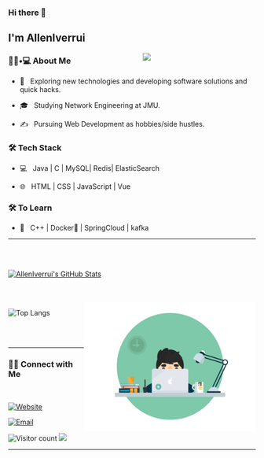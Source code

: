 ### Hi there 👋<h2> I'm AllenIverrui</h2>

<img align='right' src="https://s3.bmp.ovh/imgs/2022/07/13/cb5f4e492f06a3cd.jpg" width="230">

<h3> 👨🏻•💻 About Me </h3>



- 🤔 &nbsp; Exploring new technologies and developing software solutions and quick hacks.

- 🎓 &nbsp; Studying Network Engineering at JMU.

- ✍️ &nbsp; Pursuing Web Development as hobbies/side hustles.



<h3>🛠 Tech Stack</h3>



- 💻 &nbsp;  Java | C | MySQL| Redis| ElasticSearch

- 🌐 &nbsp; HTML | CSS | JavaScript | Vue

<!--

- 🛢 &nbsp; MySQL | MongoDB

- 🔧 &nbsp; Git | Markdown | Selenium | Tidyverse

- 🖥 &nbsp; Illustrator| Photoshop | InDesign

-->



<h3>🛠 To Learn</h3>

- 🔧 &nbsp; C++ | Docker🐳 | SpringCloud | kafka

<hr>



<br/><br/>

[![AllenIverrui's GitHub Stats](https://github-readme-stats.vercel.app/api?username=AllenIverrui&show_icons=true)](https://github.com/AllenIverrui)

<br/>

<br/>

<img src="https://github.com/nirala69/nirala69/blob/master/70804f7e25b11f29db904f2fa7b4cd9d.gif" width="350" align='right'>

![Top Langs](https://github-readme-stats.vercel.app/api/top-langs/?username=AllenIverrui&show_icons=true)

<br><br>



<hr>



<h3> 🤝🏻 Connect with Me </h3>

<br>



<p align="center">

<a href="https://AllenIverrui.top/"><img alt="Website" src="https://img.shields.io/badge/AllenIverrui.top-black?style=flat-square&logo=google-chrome"></a>



<a href="mailto:3037256239@qq.com"><img alt="Email" src="https://img.shields.io/badge/Email-3037256239@qq.com-blue?style=flat-square&logo=gmail"></a>

</p>





![Visitor count](https://visitor-badge.laobi.icu/badge?page_id=AllenIverrui)   <img src="https://media.giphy.com/media/dxn6fRlTIShoeBr69N/giphy.gif" width="30">





<hr>


